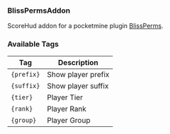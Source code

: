 ### BlissPermsAddon
ScoreHud addon for a pocketmine plugin [BlissPerms](https://github.com/XenoServers/BlissPerms).
### Available Tags
| Tag | Description |
|---------|---------|
| `{prefix}` | Show player prefix |
| `{suffix}` | Show player suffix |
| `{tier}` | Player Tier |
| `{rank}` | Player Rank |
| `{group}` | Player Group |
